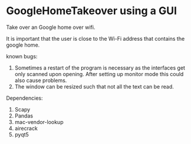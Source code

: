# GoogleHomeTakeover using a GUI
Take over an Google home over wifi.

It is important that the user is close to the Wi-Fi address that contains the google home.

known bugs:
1. Sometimes a restart of the program is necessary as the interfaces get only scanned upon opening. After setting up monitor mode this could also cause problems.
2. The window can be resized such that not all the text can be read.

Dependencies:
1. Scapy
2. Pandas
3. mac-vendor-lookup
4. airecrack
5. pyqt5
